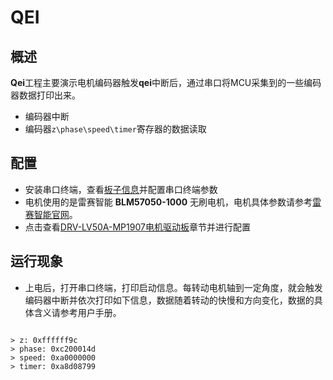 # QEI

## 概述

**Qei**工程主要演示电机编码器触发**qei**中断后，通过串口将MCU采集到的一些编码器数据打印出来。

- 编码器中断
- 编码器`z\phase\speed\timer`寄存器的数据读取

## 配置

- 安装串口终端，查看[板子信息](lab_board_overiew)并配置串口终端参数
- 电机使用的是雷赛智能 **BLM57050-1000** 无刷电机，电机具体参数请参考[雷赛智能官网](https://leisai.com/)。
- 点击查看[DRV-LV50A-MP1907电机驱动板](lab_drv_lv50a_mp1907)章节并进行配置

## 运行现象

- 上电后，打开串口终端，打印启动信息。每转动电机轴到一定角度，就会触发编码器中断并依次打印如下信息，数据随着转动的快慢和方向变化，数据的具体含义请参考用户手册。

```console

> z: 0xffffff9c
> phase: 0xc200014d
> speed: 0xa0000000
> timer: 0xa8d08799

```
